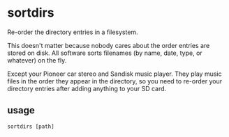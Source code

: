 sortdirs
========

Re-order the directory entries in a filesystem.

This doesn't matter because nobody cares about the order entries are
stored on disk. All software sorts filenames (by name, date, type,
or whatever) on the fly.

Except your Pioneer car stereo and Sandisk music player. They play
music files in the order they appear in the directory, so you need to
re-order your directory entries after adding anything to your SD card.

usage
-----

```
sortdirs [path]
```
